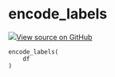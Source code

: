 # encode_labels



[![](https://www.tensorflow.org/images/GitHub-Mark-32px.png)View source on GitHub](https://www.github.com/wandb/client/tree/v0.10.27/wandb/sklearn/utils.py#L9-L15)






<pre><code>encode_labels(
    df
)</code></pre>



